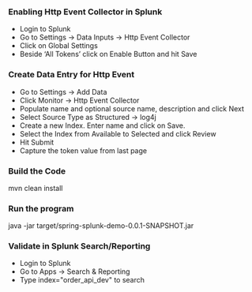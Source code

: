 ### Enabling Http Event Collector in Splunk
* Login to Splunk
* Go to Settings -> Data Inputs -> Http Event Collector
* Click on Global Settings
* Beside ‘All Tokens’ click on Enable Button and hit Save

### Create Data Entry for Http Event
* Go to Settings -> Add Data
* Click Monitor -> Http Event Collector
* Populate name and optional source name, description and click Next
* Select Source Type as Structured ->  log4j
* Create a new Index. Enter name and click on Save.
* Select the Index from Available to Selected and click Review
* Hit Submit
* Capture the token value from last page

### Build the Code
mvn clean install

### Run the program
java -jar target/spring-splunk-demo-0.0.1-SNAPSHOT.jar

### Validate in Splunk Search/Reporting
* Login to Splunk
* Go to Apps -> Search & Reporting
* Type index="order_api_dev" to search